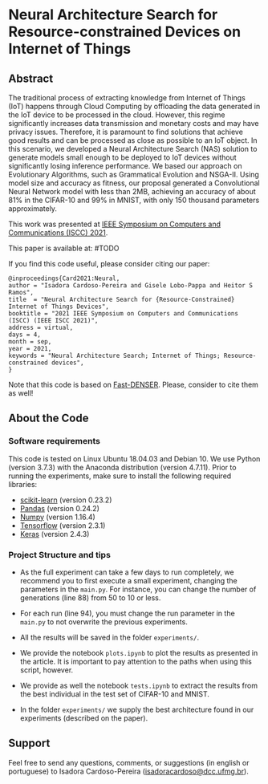 # Neural Architecture Search for Resource-constrained Devices on Internet of Things

## Abstract

The traditional process of extracting knowledge from Internet of Things (IoT) happens through Cloud Computing by offloading the data generated in the IoT device to be processed in the cloud. 
However, this regime significantly increases data transmission and monetary costs and may have privacy issues. 
Therefore, it is paramount to find solutions that achieve good results and can be processed as close as possible to an IoT object. 
In this scenario, we developed a Neural Architecture Search (NAS) solution to generate models small enough to be deployed to IoT devices without significantly losing inference performance. 
We based our approach on Evolutionary Algorithms, such as Grammatical Evolution and NSGA-II. 
Using model size and accuracy as fitness, our proposal generated a Convolutional Neural Network model with less than 2MB, achieving an accuracy of about 81% in the CIFAR-10 and 99% in MNIST, with only 150 thousand parameters approximately.


This work was presented at [IEEE Symposium on Computers and Communications (ISCC) 2021](https://iscc2021.unipi.gr/index.php). 

This paper is available at: #TODO

If you find this code useful, please consider citing our paper:

```
@inproceedings{Card2021:Neural,
author = "Isadora Cardoso-Pereira and Gisele Lobo-Pappa and Heitor S Ramos",
title  = "Neural Architecture Search for {Resource-Constrained} Internet of Things Devices",
booktitle = "2021 IEEE Symposium on Computers and Communications (ISCC) (IEEE ISCC 2021)",
address = virtual,
days = 4,
month = sep,
year = 2021,
keywords = "Neural Architecture Search; Internet of Things; Resource-constrained devices",
}
```

Note that this code is based on [Fast-DENSER](https://github.com/fillassuncao/fast-denser). 
Please, consider to cite them as well!

## About the Code

### Software requirements

This code is tested on Linux Ubuntu 18.04.03 and Debian 10. 
We use Python (version 3.7.3) with the Anaconda distribution (version 4.7.11). 
Prior to running the experiments, make sure to install the following required libraries:

- [scikit-learn](https://scikit-learn.org/stable/) (version 0.23.2)
- [Pandas](https://pandas.pydata.org/) (version 0.24.2)
- [Numpy](https://numpy.org/) (version 1.16.4)
- [Tensorflow](https://www.tensorflow.org/) (version 2.3.1)
- [Keras](https://keras.io/) (version 2.4.3)


### Project Structure and tips

- As the full experiment can take a few days to run completely, we recommend you to first execute a small experiment, changing the parameters in the ``main.py``. 
For instance, you can change the number of generations (line 88) from 50 to 10 or less.

- For each run (line 94), you must change the run parameter in the ``main.py`` to not overwrite the previous experiments.

- All the results will be saved in the folder ``experiments/``.

- We provide the notebook ``plots.ipynb`` to plot the results as presented in the article. 
It is important to pay attention to the paths when using this script, however.

- We provide as well the notebook ``tests.ipynb`` to extract the results from the best individual in the test set of CIFAR-10 and MNIST.

- In the folder ``experiments/`` we supply the best architecture found in our experiments (described on the paper).


## Support

Feel free to send any questions, comments, or suggestions (in english or portuguese) to Isadora Cardoso-Pereira (isadoracardoso@dcc.ufmg.br).

